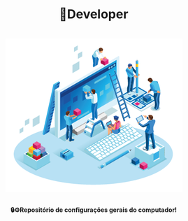 <h1 align="center">🚀Developer<h1>

<section align="center">
  <img src=".github/preview.png">
</section>

###

<p align="center"><strong>🔒⚙️Repositório de configurações gerais do computador!</strong></p>
